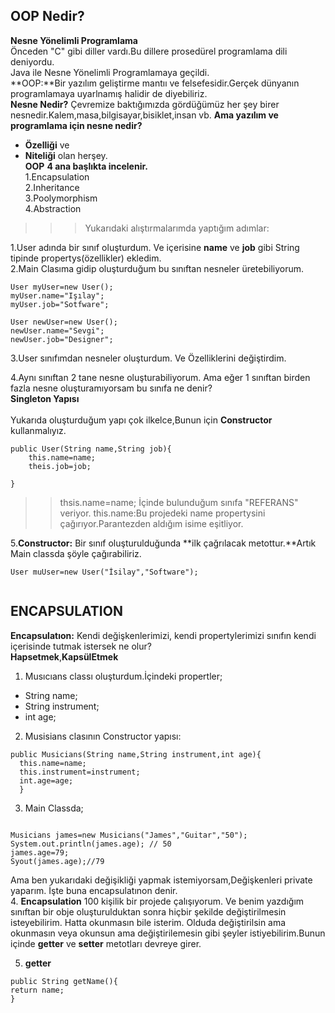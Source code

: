 ## OOP Nedir?
**Nesne Yönelimli Programlama**<br>
Önceden "C" gibi diller vardı.Bu dillere prosedürel programlama dili deniyordu.<br>
Java ile Nesne Yönelimli Programlamaya geçildi.<br>
**OOP:**Bir yazılım geliştirme mantıı ve felsefesidir.Gerçek dünyanın programlamaya uyarlnamış halidir de diyebiliriz.<br>
**Nesne Nedir?**
Çevremize baktığımızda gördüğümüz her şey birer nesnedir.Kalem,masa,bilgisayar,bisiklet,insan vb. **Ama yazılım ve programlama için nesne nedir?**
- **Özelliği** ve
- **Niteliği**
  olan herşey.<br>
**OOP**
**4 ana başlıkta incelenir.**<br>
1.Encapsulation<br>
2.Inheritance<br>
3.Poolymorphism<br>
4.Abstraction<br>


>>> Yukarıdaki alıştırmalarımda yaptığım adımlar:<br>

1.User adında bir sınıf oluşturdum. Ve içerisine **name** ve **job** gibi String tipinde propertys(özellikler) ekledim.<br>
2.Main Clasıma gidip oluşturduğum bu sınıftan nesneler üretebiliyorum.<br>
```
User myUser=new User();
myUser.name="Işılay";
myUser.job="Sotfware";

User newUser=new User();
newUser.name="Sevgi";
newUser.job="Designer";

```
3.User sınıfımdan nesneler oluşturdum. Ve Özelliklerini değiştirdim.<br>

4.Aynı sınıftan 2 tane nesne oluşturabiliyorum. Ama eğer 1 sınıftan birden fazla nesne oluşturamıyorsam bu sınıfa ne denir?<br>
**Singleton Yapısı** <br><br>
Yukarıda oluşturduğum yapı çok ilkelce,Bunun için **Constructor** kullanmalıyız.<br>
```
public User(String name,String job){
    this.name=name;
    theis.job=job;

}

```
>> thsis.name=name; İçinde bulunduğum sınıfa "REFERANS" veriyor. this.name:Bu projedeki name propertysini çağırıyor.Parantezden aldığım isime eşitliyor.

5.**Constructor:** Bir sınıf oluşturulduğunda **ilk çağrılacak metottur.**Artık Main classda şöyle çağırabiliriz.<br>
```
User muUser=new User("İsilay","Software");


```
## ENCAPSULATION
**Encapsulatıon:** Kendi değişkenlerimizi, kendi propertylerimizi sınıfın kendi içerisinde tutmak istersek ne olur?<br>
**Hapsetmek**,**KapsülEtmek**<br>
1. Musıcıans classı oluşturdum.İçindeki propertler;<br>
  - String name;<br>
  - String instrument;<br>
  - int age;<br>
  
2. Musisians clasının Constructor yapısı:<br>
```
public Musicians(String name,String instrument,int age){
  this.name=name;
  this.instrument=instrument;
  int.age=age;
  }

```   
3. Main Classda;<br>
```

Musicians james=new Musicians("James","Guitar","50");
System.out.println(james.age); // 50
james.age=79;
Syout(james.age);//79

```
Ama ben yukarıdaki değişikliği yapmak istemiyorsam,Değişkenleri private yaparım. İşte buna encapsulatınon denir.<br>
4. **Encapsulation** 100 kişilik bir projede çalışıyorum. Ve benim yazdığım sınıftan bir obje oluşturulduktan sonra hiçbir şekilde değiştirilmesin isteyebilirim. Hatta okunmasın bile isterim. Olduda değiştirilsin ama okunmasın veya okunsun ama değiştirilemesin gibi şeyler istiyebilirim.Bunun içinde **getter** ve **setter** metotları devreye girer.<br>

5.  **getter**
  ```
public String getName(){
  return name;
}

  ```





